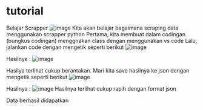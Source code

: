 # tutorial
Belajar Scrapper
![image](https://github.com/dhonihanif/tutorial/assets/66652598/a672040c-fd0b-4215-aa7e-fa2e85f4fcea)
Kita akan belajar bagaimana scraping data menggunakan scrapper python
Pertama, kita membuat dalam codingan (bungkus codingan) menggnakan class dengan menggunakan vs code
Lalu, jalankan code dengan mengetik seperti berikut
![image](https://github.com/dhonihanif/tutorial/assets/66652598/a67e306c-0e15-4950-ae6d-0f63ccad9b7c)

Hasilnya :
![image](https://github.com/dhonihanif/tutorial/assets/66652598/4d2053b1-2b4d-4a74-9324-7f254e58dcef)

Hasilya terlihat cukup berantakan. Mari kita save hasilnya ke json dengan mengetik seperti berikut
![image](https://github.com/dhonihanif/tutorial/assets/66652598/eec7ae4a-f5d1-481e-bc59-c76a1071744d)

Hasilnya : 
![image](https://github.com/dhonihanif/tutorial/assets/66652598/aa48b40d-28af-4305-926e-8e5f30c7ed62)
Hasilnya terlihat cukup rapih dengan format json

Data berhasil didapatkan
